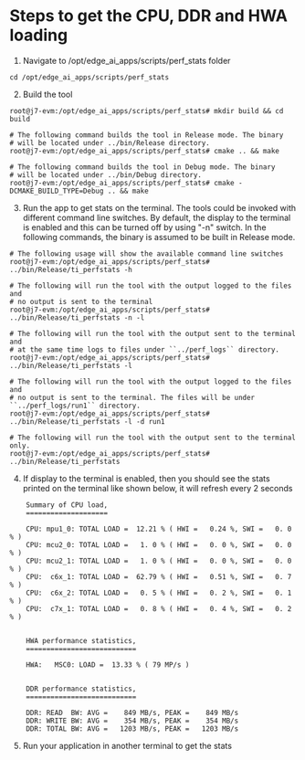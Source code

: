 Steps to get the CPU, DDR and HWA loading
=========================================

1. Navigate to /opt/edge_ai_apps/scripts/perf_stats folder
```
cd /opt/edge_ai_apps/scripts/perf_stats
```
2. Build the tool
```
root@j7-evm:/opt/edge_ai_apps/scripts/perf_stats# mkdir build && cd build

# The following command builds the tool in Release mode. The binary
# will be located under ../bin/Release directory.
root@j7-evm:/opt/edge_ai_apps/scripts/perf_stats# cmake .. && make

# The following command builds the tool in Debug mode. The binary
# will be located under ../bin/Debug directory.
root@j7-evm:/opt/edge_ai_apps/scripts/perf_stats# cmake -DCMAKE_BUILD_TYPE=Debug .. && make
```
3. Run the app to get stats on the terminal. The tools could be invoked
with different command line switches. By default, the display to the terminal
is enabled and this can be turned off by using "-n" switch. In the following
commands, the binary is assumed to be built in Release mode.
```
# The following usage will show the available command line switches
root@j7-evm:/opt/edge_ai_apps/scripts/perf_stats# ../bin/Release/ti_perfstats -h

# The following will run the tool with the output logged to the files and
# no output is sent to the terminal
root@j7-evm:/opt/edge_ai_apps/scripts/perf_stats# ../bin/Release/ti_perfstats -n -l

# The following will run the tool with the output sent to the terminal and
# at the same time logs to files under ``../perf_logs`` directory.
root@j7-evm:/opt/edge_ai_apps/scripts/perf_stats# ../bin/Release/ti_perfstats -l

# The following will run the tool with the output logged to the files and
# no output is sent to the terminal. The files will be under ``../perf_logs/run1`` directory.
root@j7-evm:/opt/edge_ai_apps/scripts/perf_stats# ../bin/Release/ti_perfstats -l -d run1

# The following will run the tool with the output sent to the terminal only.
root@j7-evm:/opt/edge_ai_apps/scripts/perf_stats# ../bin/Release/ti_perfstats
```
4. If display to the terminal is enabled, then you should see the stats printed
on the terminal like shown below, it will refresh every 2 seconds
```text
	Summary of CPU load,
	====================

	CPU: mpu1_0: TOTAL LOAD =  12.21 % ( HWI =   0.24 %, SWI =   0. 0 % )
	CPU: mcu2_0: TOTAL LOAD =   1. 0 % ( HWI =   0. 0 %, SWI =   0. 0 % )
	CPU: mcu2_1: TOTAL LOAD =   1. 0 % ( HWI =   0. 0 %, SWI =   0. 0 % )
	CPU:  c6x_1: TOTAL LOAD =  62.79 % ( HWI =   0.51 %, SWI =   0. 7 % )
	CPU:  c6x_2: TOTAL LOAD =   0. 5 % ( HWI =   0. 2 %, SWI =   0. 1 % )
	CPU:  c7x_1: TOTAL LOAD =   0. 8 % ( HWI =   0. 4 %, SWI =   0. 2 % )


	HWA performance statistics,
	===========================

	HWA:   MSC0: LOAD =  13.33 % ( 79 MP/s )


	DDR performance statistics,
	===========================

	DDR: READ  BW: AVG =    849 MB/s, PEAK =    849 MB/s
	DDR: WRITE BW: AVG =    354 MB/s, PEAK =    354 MB/s
	DDR: TOTAL BW: AVG =   1203 MB/s, PEAK =   1203 MB/s
```
5. Run your application in another terminal to get the stats
